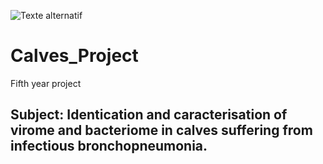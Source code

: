 ![Texte alternatif](http://www.institut-clement-ader.org/fichiers/logos/logo_insa.png)

# Calves_Project
Fifth year project

## Subject: Identication and caracterisation of virome and bacteriome in calves suffering from infectious bronchopneumonia.
